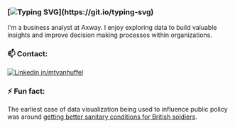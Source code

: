 ### [![Typing SVG](https://readme-typing-svg.herokuapp.com?font=arial&color=3384B4&lines=Hi+there,+I'm+Matt+👋...)](https://git.io/typing-svg)

I'm a business analyst at Axway. I enjoy exploring data to build valuable insights and improve decision making processes within organizations.

### :mailbox: Contact:
[![Linkedin](https://i.stack.imgur.com/gVE0j.png) in/mtvanhuffel](https://www.linkedin.com/mvanhuffel)
&nbsp;

### ⚡ Fun fact: 
The earliest case of data visualization being used to influence public policy was around [getting better sanitary conditions for British soldiers](https://www.datacamp.com/blog/florence-nightingale-pioneer-of-data-visualization).


<!--
**Mvanhuffel/mvanhuffel** is a ✨ _special_ ✨ repository because its `README.md` (this file) appears on your GitHub profile.

Here are some ideas to get you started:

- 🔭 I’m currently working on ...
- 🌱 I’m currently learning ...
- 👯 I’m looking to collaborate on ...
- 🤔 I’m looking for help with ...
- 💬 Ask me about ...
- 📫 How to reach me: ...
- 😄 Pronouns: ...
- ⚡ Fun fact: ...

<img src="cover.png" alt="hi">
### Hi there, I'm Matt 👋
-->
